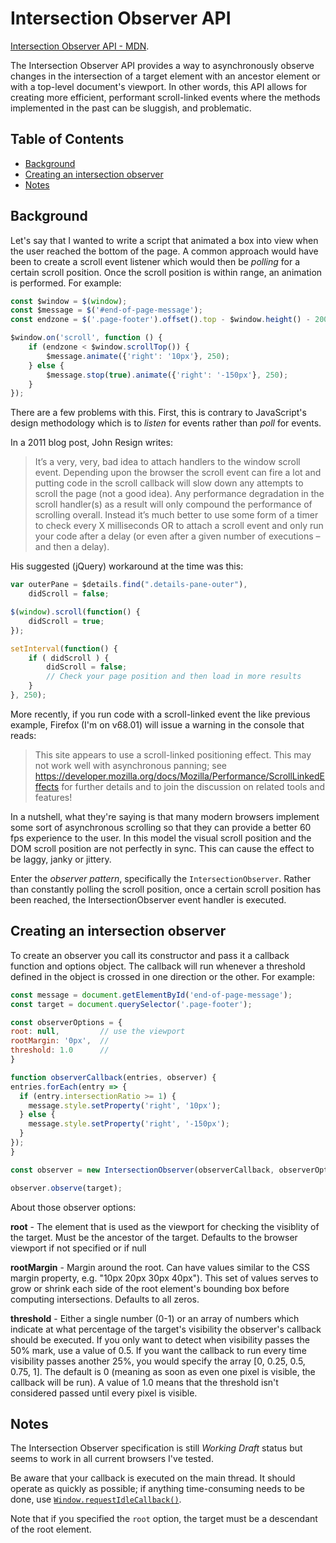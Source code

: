 # Intersection Observer API

[Intersection Observer API - MDN](https://developer.mozilla.org/en-US/docs/Web/API/Intersection_Observer_API).

The Intersection Observer API provides a way to asynchronously observe changes in the intersection of a target element with an ancestor element or with a top-level document's viewport. In other words, this API allows for creating more efficient, performant scroll-linked events where the methods implemented in the past can be sluggish, and problematic.

## Table of Contents

<!-- toc -->

- [Background](#background)
- [Creating an intersection observer](#creating-an-intersection-observer)
- [Notes](#notes)

<!-- tocstop -->

## Background

Let's say that I wanted to write a script that animated a box into view when the user reached the bottom of the page. A common approach would have been to create a scroll event listener which would then be *polling* for a certain scroll position. Once the scroll position is within range, an animation is performed. For example:

```javascript
const $window = $(window);
const $message = $('#end-of-page-message');
const endzone = $('.page-footer').offset().top - $window.height() - 200;

$window.on('scroll', function () {
    if (endzone < $window.scrollTop()) {
        $message.animate({'right': '10px'}, 250);
    } else {
        $message.stop(true).animate({'right': '-150px'}, 250);
    }
});
```

There are a few problems with this. First, this is contrary to JavaScript's design methodology which is to *listen* for events rather than *poll* for events.

In a 2011 blog post, John Resign writes:

> It’s a very, very, bad idea to attach handlers to the window scroll event. Depending upon the browser the scroll event can fire a lot and putting code in the scroll callback will slow down any attempts to scroll the page (not a good idea). Any performance degradation in the scroll handler(s) as a result will only compound the performance of scrolling overall. Instead it’s much better to use some form of a timer to check every X milliseconds OR to attach a scroll event and only run your code after a delay (or even after a given number of executions – and then a delay).

His suggested (jQuery) workaround at the time was this:

```javascript
var outerPane = $details.find(".details-pane-outer"),
    didScroll = false;

$(window).scroll(function() {
    didScroll = true;
});

setInterval(function() {
    if ( didScroll ) {
        didScroll = false;
        // Check your page position and then load in more results
    }
}, 250);
```

More recently, if you run code with a scroll-linked event the like previous example, Firefox (I'm on v68.01) will issue a warning in the console that reads:

> This site appears to use a scroll-linked positioning effect. This may not work well with asynchronous panning; see https://developer.mozilla.org/docs/Mozilla/Performance/ScrollLinkedEffects for further details and to join the discussion on related tools and features!

In a nutshell, what they're saying is that many modern browsers implement some sort of asynchronous scrolling so that they can provide a better 60 fps experience to the user. In this model the visual scroll position and the DOM scroll position are not perfectly in sync. This can cause the effect to be laggy, janky or jittery.

Enter the *observer pattern*, specifically the `IntersectionObserver`. Rather than constantly polling the scroll position, once a certain scroll position has been reached, the IntersectionObserver event handler is executed.


## Creating an intersection observer

To create an observer you call its constructor and pass it a callback function and options object. The callback will run whenever a threshold defined in the object is crossed in one direction or the other. For example:

```javascript
const message = document.getElementById('end-of-page-message');
const target = document.querySelector('.page-footer');

const observerOptions = {
root: null,         // use the viewport
rootMargin: '0px',  //
threshold: 1.0      //
}

function observerCallback(entries, observer) {
entries.forEach(entry => {
  if (entry.intersectionRatio >= 1) {
    message.style.setProperty('right', '10px');
  } else {
    message.style.setProperty('right', '-150px');
  }
});
}

const observer = new IntersectionObserver(observerCallback, observerOptions);

observer.observe(target);
```
About those observer options:

**root** - The element that is used as the viewport for checking the visiblity of the target. Must be the ancestor of the target. Defaults to the browser viewport if not specified or if null

**rootMargin** - Margin around the root. Can have values similar to the CSS margin property, e.g. "10px 20px 30px 40px"). This set of values serves to grow or shrink each side of the root element's bounding box before computing intersections. Defaults to all zeros.

**threshold** - Either a single number (0-1) or an array of numbers which indicate at what percentage of the target's visibility the observer's callback should be executed. If you only want to detect when visibility passes the 50% mark, use a value of 0.5. If you want the callback to run every time visibility passes another 25%, you would specify the array [0, 0.25, 0.5, 0.75, 1]. The default is 0 (meaning as soon as even one pixel is visible, the callback will be run). A value of 1.0 means that the threshold isn't considered passed until every pixel is visible.

## Notes

The Intersection Observer specification is still *Working Draft* status but seems to work in all current browsers I've tested.

Be aware that your callback is executed on the main thread. It should operate as quickly as possible; if anything time-consuming needs to be done, use [`Window.requestIdleCallback()`](https://developer.mozilla.org/en-US/docs/Web/API/Window/requestIdleCallback).

Note that if you specified the `root` option, the target must be a descendant of the root element.
